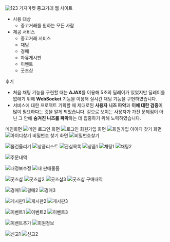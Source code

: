 ![123](https://github.com/JaeGyunP/SpringMarket/assets/153086211/ad51f952-0079-45c6-a641-2e16af49896c)
가지마켓
중고거래 웹 사이트

- 사용 대상
    - 중고거래를 원하는 모든 사람
- 제공 서비스
    - 중고거래 서비스
    - 채팅
    - 경매
    - 자유게시판
    - 이벤트
    - 굿즈샵


 후기
- 처음 채팅 기능을 구현할 때는 **AJAX**를 이용해 5초의 딜레이가 있었지만 딜레이를 없애기 위해 **WebSocket** 기능을 이용해 실시간 채팅 기능을 구현하였습니다.
- 서비스에 대한 프로젝트 기획할 때 제대로된 **사용자 니즈 파악**과 **이에 대한 검증**이 많이 필요하다는 것을 알게 되었습니다. 겉으로 보이는 사용자가 가진 문제점이 아닌 그 안에 **숨겨진 니즈를 파악**하는 데 집중하기 위해 노력하였습니다.


메인화면
![메인](https://github.com/JaeGyunP/SpringMarket/assets/153086211/7a11bb59-89e2-42d9-804b-4e56218ea207)
로그인 화면
![로그인](https://github.com/JaeGyunP/SpringMarket/assets/153086211/28274720-358b-4124-80c9-0c04e33465a2)
회원가입 화면
![회원가입](https://github.com/JaeGyunP/SpringMarket/assets/153086211/0d0811af-aba8-4085-821c-9d6452618719)
아이디 찾기 화면
![아이디찾기](https://github.com/JaeGyunP/SpringMarket/assets/153086211/2ad7a81c-09f1-4d28-95af-3c0abf4f8513)
비밀번호 찾기 화면
![비밀번호찾기](https://github.com/JaeGyunP/SpringMarket/assets/153086211/eace40de-141f-45d1-a69e-d9dbff91dd9b)

![물건올리기](https://github.com/JaeGyunP/SpringMarket/assets/153086211/c19a3c0e-b07e-4002-a2a1-01fa06898c27)
![상품리스트](https://github.com/JaeGyunP/SpringMarket/assets/153086211/1b723c90-a655-4ace-9fc8-1bf80cd4a2df)
![관심목록](https://github.com/JaeGyunP/SpringMarket/assets/153086211/8ef1f308-38d0-455b-912f-9ce81fcc7c38)
![상품1](https://github.com/JaeGyunP/SpringMarket/assets/153086211/2c3c9213-9b8c-4218-ae96-8fa0e0ed3c77)
![채팅1](https://github.com/JaeGyunP/SpringMarket/assets/153086211/1e93aa15-3fde-4516-91a8-1170a6e041df)
![채팅2](https://github.com/JaeGyunP/SpringMarket/assets/153086211/0e609e1b-557a-43c3-8716-8ef21f9cc3a1)

![주문내역](https://github.com/JaeGyunP/SpringMarket/assets/153086211/a774f492-c5c4-4a22-bd02-00315e55d223)

![내정보수정](https://github.com/JaeGyunP/SpringMarket/assets/153086211/5327b68b-270b-466a-adf8-a5360f773b93)
![내 판매물품](https://github.com/JaeGyunP/SpringMarket/assets/153086211/795a8372-67e5-4b51-ad72-bd13cbd68bfc)

![굿즈샵](https://github.com/JaeGyunP/SpringMarket/assets/153086211/a7cb83a2-46a6-42a0-9ff2-b29ad6f97519)
![굿즈샵2](https://github.com/JaeGyunP/SpringMarket/assets/153086211/2e77df86-fb33-44fb-a5bf-3cf821bb02a2)
![굿즈샵3](https://github.com/JaeGyunP/SpringMarket/assets/153086211/25322a81-c4e5-428e-a83a-e80c6add3d58)
![굿즈샵 구매내역](https://github.com/JaeGyunP/SpringMarket/assets/153086211/bdc35308-8dac-42f9-98cb-1d4dc38ae28f)

![경매1](https://github.com/JaeGyunP/SpringMarket/assets/153086211/c9e7b514-12d9-4c09-b8ea-9715731d951e)
![경매2](https://github.com/JaeGyunP/SpringMarket/assets/153086211/ed5e33b2-27a3-42b7-bc75-379dbe7a7d4c)
![경매3](https://github.com/JaeGyunP/SpringMarket/assets/153086211/f5fc7305-4771-4d31-a6d3-99bb0b593d46)

![게시판1](https://github.com/JaeGyunP/SpringMarket/assets/153086211/3d68b0b9-2b5c-4072-8ef2-79a4b5af21e5)
![게시판2](https://github.com/JaeGyunP/SpringMarket/assets/153086211/e308bf03-b61b-4853-9fa4-332c12f221fc)
![게시판3](https://github.com/JaeGyunP/SpringMarket/assets/153086211/bbdd461f-dfc0-4506-878b-4547a24b7048)


![이벤트1](https://github.com/JaeGyunP/SpringMarket/assets/153086211/0ddb2449-9b92-4274-9c26-83d91b394b91)
![이벤트2](https://github.com/JaeGyunP/SpringMarket/assets/153086211/2cc93634-1576-4ff6-aebb-c3e863152243)
![이벤트3](https://github.com/JaeGyunP/SpringMarket/assets/153086211/3f24fc68-973e-49bf-8d99-cbb063fee319)

![이벤트추가](https://github.com/JaeGyunP/SpringMarket/assets/153086211/3a58b1ea-2f90-420f-ac5c-16c51a11a0c8)
![회원정보](https://github.com/JaeGyunP/SpringMarket/assets/153086211/68756057-0246-424e-9105-7a6a07cf8be7)

![신고1](https://github.com/JaeGyunP/SpringMarket/assets/153086211/76b673bb-7253-41f2-b2c8-3e68bf260974)
![신고2](https://github.com/JaeGyunP/SpringMarket/assets/153086211/80f5fcfa-338f-49d1-abe3-d32be9c1f1aa)

